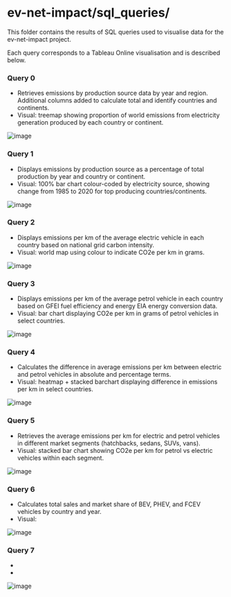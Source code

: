 # ev-net-impact/sql_queries/

This folder contains the results of SQL queries used to visualise data for the ev-net-impact project.

Each query corresponds to a Tableau Online visualisation and is described below.

### Query 0
* Retrieves emissions by production source data by year and region. Additional columns added to calculate total and identify countries and continents.
* Visual: treemap showing proportion of world emissions from electricity generation produced by each country or continent.

![image](https://user-images.githubusercontent.com/95948405/153863631-118ef6f7-b759-4c6b-9d24-bb9785d3caaf.png)

### Query 1
* Displays emissions by production source as a percentage of total production by year and country or continent.
* Visual: 100% bar chart colour-coded by electricity source, showing change from 1985 to 2020 for top producing countries/continents.

![image](https://user-images.githubusercontent.com/95948405/153857976-c776f07a-612d-4b6a-bbe6-443447b31e30.png)

### Query 2
* Displays emissions per km of the average electric vehicle in each country based on national grid carbon intensity.
* Visual: world map using colour to indicate CO2e per km in grams.

![image](https://user-images.githubusercontent.com/95948405/153861144-fbd0c549-f9b8-4a78-a217-b9ee0f8c10ac.png)

### Query 3
* Displays emissions per km of the average petrol vehicle in each country based on GFEI fuel efficiency and energy EIA energy conversion data.
* Visual: bar chart displaying CO2e per km in grams of petrol vehicles in select countries.

![image](https://user-images.githubusercontent.com/95948405/153863062-9403cb11-b560-4c34-b3f9-2dde45fe2b8c.png)

### Query 4
* Calculates the difference in average emissions per km between electric and petrol vehicles in absolute and percentage terms.
* Visual: heatmap + stacked barchart displaying difference in emissions per km in select countries.

![image](https://user-images.githubusercontent.com/95948405/153863433-77174836-e663-413b-8652-0450da5038a7.png)

### Query 5
* Retrieves the average emissions per km for electric and petrol vehicles in different market segments (hatchbacks, sedans, SUVs, vans).
* Visual: stacked bar chart showing CO2e per km for petrol vs electric vehicles within each segment.

![image](https://user-images.githubusercontent.com/95948405/153863272-c34757b2-c70f-4235-bc47-78e285b166fb.png)

### Query 6
* Calculates total sales and market share of BEV, PHEV, and FCEV vehicles by country and year.
* Visual: 

![image](https://user-images.githubusercontent.com/95948405/153863517-fce452d4-11da-4c49-8058-cfa763736fea.png)

### Query 7
*
*

![image](https://user-images.githubusercontent.com/95948405/153864166-f168aa45-ef11-4027-aef6-c6c10fe57356.png)
